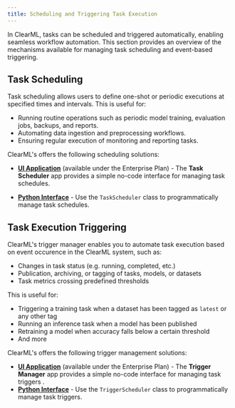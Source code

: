 ```yaml
---
title: Scheduling and Triggering Task Execution
---
```


 In ClearML, tasks can be scheduled and triggered automatically, enabling seamless workflow automation. This section 
 provides an overview of the mechanisms available for managing task scheduling and event-based 
 triggering.

## Task Scheduling 
Task scheduling allows users to define one-shot or periodic executions at specified times and intervals. This 
is useful for:

* Running routine operations such as periodic model training, evaluation jobs, backups, and reports.
* Automating data ingestion and preprocessing workflows.
* Ensuring regular execution of monitoring and reporting tasks.

ClearML's offers the following scheduling solutions: 
* [**UI Application**](../webapp/applications/apps_task_scheduler.md) (available under the Enterprise Plan) - The **Task Scheduler** app
  provides a simple no-code interface for managing task schedules. 

* [**Python Interface**](../references/sdk/scheduler.md) - Use the `TaskScheduler` class to programmatically manage
  task schedules. 
  
## Task Execution Triggering  

ClearML's trigger manager enables you to automate task execution based on event occurence in the ClearML system, such as:
* Changes in task status (e.g. running, completed, etc.)
* Publication, archiving, or tagging of tasks, models, or datasets
* Task metrics crossing predefined thresholds

This is useful for:
* Triggering a training task when a dataset has been tagged as `latest` or any other tag
* Running an inference task when a model has been published 
* Retraining a model when accuracy falls below a certain threshold
* And more 

ClearML's offers the following trigger management solutions: 
* [**UI Application**](../webapp/applications/apps_trigger_manager.md) (available under the Enterprise Plan) - The **Trigger Manager** app
  provides a simple no-code interface for managing task triggers .
* [**Python Interface**](../references/sdk/trigger.md) - Use the `TriggerScheduler` class to programmatically manage
  task triggers.
